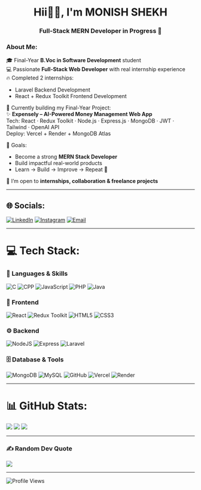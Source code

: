 <h1 align="center">Hii👋🏻, I'm MONISH SHEKH</h1>
<h3 align="center">Full-Stack MERN Developer in Progress 🚀</h3>

### About Me:
🎓 Final-Year **B.Voc in Software Development** student  
💻 Passionate **Full-Stack Web Developer** with real internship experience  
🔥 Completed 2 internships:  
- Laravel Backend Development  
- React + Redux Toolkit Frontend Development  

🚀 Currently building my Final-Year Project:  
✨ **Expensely – AI-Powered Money Management Web App**  
Tech: React · Redux Toolkit · Node.js · Express.js · MongoDB · JWT · Tailwind · OpenAI API  
Deploy: Vercel + Render + MongoDB Atlas  

🎯 Goals:
- Become a strong **MERN Stack Developer**
- Build impactful real-world products
- Learn → Build → Improve → Repeat 💪

📌 I’m open to **internships, collaboration & freelance projects**

---

## 🌐 Socials:
[![LinkedIn](https://img.shields.io/badge/LinkedIn-0077B5.svg?style=for-the-badge&logo=linkedin&logoColor=white)](https://www.linkedin.com/in/monish-dev003)
[![Instagram](https://img.shields.io/badge/Instagram-%23E4405F.svg?style=for-the-badge&logo=Instagram&logoColor=white)](https://instagram.com/monish._03)
[![Email](https://img.shields.io/badge/Gmail-D14836.svg?style=for-the-badge&logo=gmail&logoColor=white)](mailto:monishshekh03@gmail.com)

---

# 💻 Tech Stack:
### 🧩 Languages & Skills
![C](https://img.shields.io/badge/C-00599C?style=for-the-badge&logo=c&logoColor=white)
![CPP](https://img.shields.io/badge/C++-00599C?style=for-the-badge&logo=cplusplus&logoColor=white)
![JavaScript](https://img.shields.io/badge/JavaScript-323330?style=for-the-badge&logo=javascript)
![PHP](https://img.shields.io/badge/PHP-787CB5?style=for-the-badge&logo=php&logoColor=white)
![Java](https://img.shields.io/badge/Java-ED8B00?style=for-the-badge&logo=openjdk&logoColor=white)

### 🎨 Frontend
![React](https://img.shields.io/badge/React-20232A?style=for-the-badge&logo=react)
![Redux Toolkit](https://img.shields.io/badge/Redux%20Toolkit-764ABC?style=for-the-badge&logo=redux)
![HTML5](https://img.shields.io/badge/HTML5-E34F26?style=for-the-badge&logo=html5&logoColor=white)
![CSS3](https://img.shields.io/badge/CSS3-1572B6?style=for-the-badge&logo=css3)

### ⚙️ Backend
![NodeJS](https://img.shields.io/badge/Node.js-43853D?style=for-the-badge&logo=node.js)
![Express](https://img.shields.io/badge/Express.js-000000?style=for-the-badge&logo=express)
![Laravel](https://img.shields.io/badge/Laravel-E4002B?style=for-the-badge&logo=laravel)

### 🗄 Database & Tools
![MongoDB](https://img.shields.io/badge/MongoDB-47A248?style=for-the-badge&logo=mongodb)
![MySQL](https://img.shields.io/badge/MySQL-005C84?style=for-the-badge&logo=mysql)
![GitHub](https://img.shields.io/badge/GitHub-000000?style=for-the-badge&logo=github)
![Vercel](https://img.shields.io/badge/Vercel-000000?style=for-the-badge&logo=vercel)
![Render](https://img.shields.io/badge/Render-46E3B7?style=for-the-badge&logo=render)

---

# 📊 GitHub Stats:
![](https://github-readme-stats.vercel.app/api?username=monish-dev003&theme=dark&hide_border=false&include_all_commits=true&count_private=true)
![](https://github-readme-streak-stats.herokuapp.com/?user=monish-dev003&theme=dark&hide_border=false)
![](https://github-readme-stats.vercel.app/api/top-langs/?username=monish-dev003&theme=dark&hide_border=false&layout=compact)

---

### ✍️ Random Dev Quote
![](https://quotes-github-readme.vercel.app/api?type=horizontal&theme=dark)

---

![Profile Views](https://visitcount.itsvg.in/api?id=monish-dev003&icon=2&color=0)

<!--
**monish-dev003/monish-dev003** is a ✨ _special_ ✨ repository because its `README.md` (this file) appears on your GitHub profile.

Here are some ideas to get you started:

- 🔭 I’m currently working on ...
- 🌱 I’m currently learning ...
- 👯 I’m looking to collaborate on ...
- 🤔 I’m looking for help with ...
- 💬 Ask me about ...
- 📫 How to reach me: ...
- 😄 Pronouns: ...
- ⚡ Fun fact: ...
-->
